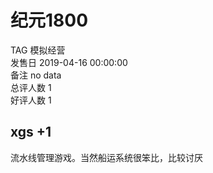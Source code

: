 



# 纪元1800
  
TAG 模拟经营  
发售日 2019-04-16 00:00:00  
备注 no data  
总评人数 1  
好评人数 1
## xgs +1


流水线管理游戏。当然船运系统很笨比，比较讨厌